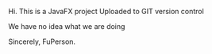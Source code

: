 Hi. This is a JavaFX project Uploaded to GIT version control

We have no idea what we are doing

Sincerely,
FuPerson.
